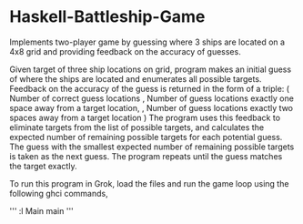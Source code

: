 # Haskell-Battleship-Game
Implements two-player game by guessing where 3 ships are located on a 4x8 grid and providing feedback on the accuracy of guesses.

Given target of three ship locations on grid, program makes an initial guess of
where the ships are located and enumerates all possible targets. Feedback on 
the accuracy of the guess is returned in the form of a triple:
    ( Number of correct guess locations
    , Number of guess locations exactly one space away from a target location,
    , Number of guess locations exactly two spaces away from a target location
    )
The program uses this feedback to eliminate targets from the list of possible 
targets, and calculates the expected number of remaining possible targets for 
each potential guess. The guess with the smallest expected number of remaining 
possible targets is taken as the next guess. The program repeats until the 
guess matches the target exactly. 

To run this program in Grok, load the files and run the game loop using the
following ghci commands,

'''
:l Main
main
'''
